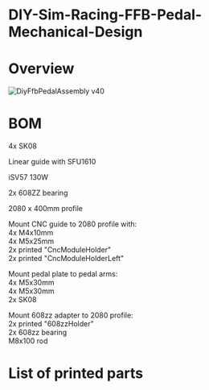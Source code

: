 # DIY-Sim-Racing-FFB-Pedal-Mechanical-Design


# Overview
![DiyFfbPedalAssembly v40](https://github.com/user-attachments/assets/1ae5f71a-5aaa-4afb-881e-3f1bc7ac7ce3)


# BOM
4x SK08

Linear guide with SFU1610

iSV57 130W

2x 608ZZ bearing

2080 x 400mm profile


Mount CNC guide to 2080 profile with:<br>
4x M4x10mm <br>
4x M5x25mm <br>
2x printed "CncModuleHolder" <br>
2x printed "CncModuleHolderLeft" <br>

Mount pedal plate to pedal arms: <br>
4x M5x30mm <br>
4x M5x30mm <br>
2x SK08 <br>

Mount 608zz adapter to 2080 profile: <br>
2x printed "608zzHolder" <br>
2x 608zz bearing <br>
M8x100 rod <br>


# List of printed parts

